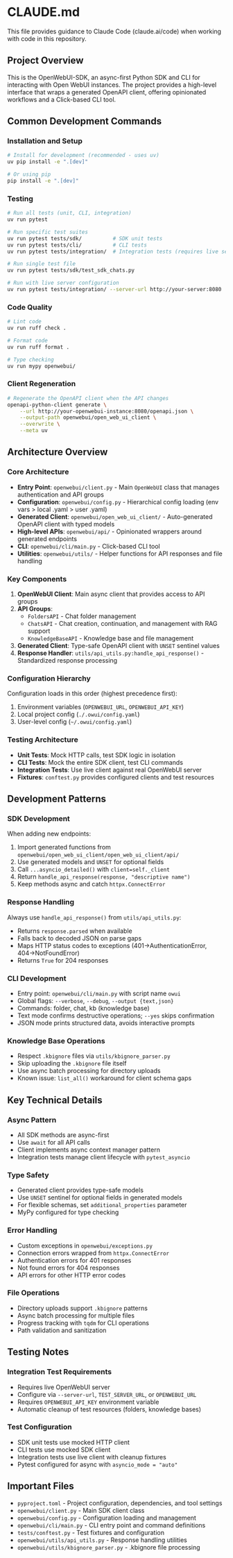 # CLAUDE.md

This file provides guidance to Claude Code (claude.ai/code) when working with code in this repository.

## Project Overview

This is the OpenWebUI-SDK, an async-first Python SDK and CLI for interacting with Open WebUI instances. The project provides a high-level interface that wraps a generated OpenAPI client, offering opinionated workflows and a Click-based CLI tool.

## Common Development Commands

### Installation and Setup
```bash
# Install for development (recommended - uses uv)
uv pip install -e ".[dev]"

# Or using pip
pip install -e ".[dev]"
```

### Testing
```bash
# Run all tests (unit, CLI, integration)
uv run pytest

# Run specific test suites
uv run pytest tests/sdk/          # SDK unit tests
uv run pytest tests/cli/          # CLI tests
uv run pytest tests/integration/  # Integration tests (requires live server)

# Run single test file
uv run pytest tests/sdk/test_sdk_chats.py

# Run with live server configuration
uv run pytest tests/integration/ --server-url http://your-server:8080
```

### Code Quality
```bash
# Lint code
uv run ruff check .

# Format code
uv run ruff format .

# Type checking
uv run mypy openwebui/
```

### Client Regeneration
```bash
# Regenerate the OpenAPI client when the API changes
openapi-python-client generate \
    --url http://your-openwebui-instance:8080/openapi.json \
    --output-path openwebui/open_web_ui_client \
    --overwrite \
    --meta uv
```

## Architecture Overview

### Core Architecture
- **Entry Point**: `openwebui/client.py` - Main `OpenWebUI` class that manages authentication and API groups
- **Configuration**: `openwebui/config.py` - Hierarchical config loading (env vars > local .yaml > user .yaml)
- **Generated Client**: `openwebui/open_web_ui_client/` - Auto-generated OpenAPI client with typed models
- **High-level APIs**: `openwebui/api/` - Opinionated wrappers around generated endpoints
- **CLI**: `openwebui/cli/main.py` - Click-based CLI tool
- **Utilities**: `openwebui/utils/` - Helper functions for API responses and file handling

### Key Components
1. **OpenWebUI Client**: Main async client that provides access to API groups
2. **API Groups**:
   - `FoldersAPI` - Chat folder management
   - `ChatsAPI` - Chat creation, continuation, and management with RAG support
   - `KnowledgeBaseAPI` - Knowledge base and file management
3. **Generated Client**: Type-safe OpenAPI client with `UNSET` sentinel values
4. **Response Handler**: `utils/api_utils.py:handle_api_response()` - Standardized response processing

### Configuration Hierarchy
Configuration loads in this order (highest precedence first):
1. Environment variables (`OPENWEBUI_URL`, `OPENWEBUI_API_KEY`)
2. Local project config (`./.owui/config.yaml`)
3. User-level config (`~/.owui/config.yaml`)

### Testing Architecture
- **Unit Tests**: Mock HTTP calls, test SDK logic in isolation
- **CLI Tests**: Mock the entire SDK client, test CLI commands
- **Integration Tests**: Use live client against real OpenWebUI server
- **Fixtures**: `conftest.py` provides configured clients and test resources

## Development Patterns

### SDK Development
When adding new endpoints:
1. Import generated functions from `openwebui/open_web_ui_client/open_web_ui_client/api/`
2. Use generated models and `UNSET` for optional fields
3. Call `...asyncio_detailed()` with `client=self._client`
4. Return `handle_api_response(response, "descriptive name")`
5. Keep methods async and catch `httpx.ConnectError`

### Response Handling
Always use `handle_api_response()` from `utils/api_utils.py`:
- Returns `response.parsed` when available
- Falls back to decoded JSON on parse gaps
- Maps HTTP status codes to exceptions (401→AuthenticationError, 404→NotFoundError)
- Returns `True` for 204 responses

### CLI Development
- Entry point: `openwebui/cli/main.py` with script name `owui`
- Global flags: `--verbose`, `--debug`, `--output {text,json}`
- Commands: folder, chat, kb (knowledge base)
- Text mode confirms destructive operations; `--yes` skips confirmation
- JSON mode prints structured data, avoids interactive prompts

### Knowledge Base Operations
- Respect `.kbignore` files via `utils/kbignore_parser.py`
- Skip uploading the `.kbignore` file itself
- Use async batch processing for directory uploads
- Known issue: `list_all()` workaround for client schema gaps

## Key Technical Details

### Async Pattern
- All SDK methods are async-first
- Use `await` for all API calls
- Client implements async context manager pattern
- Integration tests manage client lifecycle with `pytest_asyncio`

### Type Safety
- Generated client provides type-safe models
- Use `UNSET` sentinel for optional fields in generated models
- For flexible schemas, set `additional_properties` parameter
- MyPy configured for type checking

### Error Handling
- Custom exceptions in `openwebui/exceptions.py`
- Connection errors wrapped from `httpx.ConnectError`
- Authentication errors for 401 responses
- Not found errors for 404 responses
- API errors for other HTTP error codes

### File Operations
- Directory uploads support `.kbignore` patterns
- Async batch processing for multiple files
- Progress tracking with `tqdm` for CLI operations
- Path validation and sanitization

## Testing Notes

### Integration Test Requirements
- Requires live OpenWebUI server
- Configure via `--server-url`, `TEST_SERVER_URL`, or `OPENWEBUI_URL`
- Requires `OPENWEBUI_API_KEY` environment variable
- Automatic cleanup of test resources (folders, knowledge bases)

### Test Configuration
- SDK unit tests use mocked HTTP client
- CLI tests use mocked SDK client
- Integration tests use live client with cleanup fixtures
- Pytest configured for async with `asyncio_mode = "auto"`

## Important Files

- `pyproject.toml` - Project configuration, dependencies, and tool settings
- `openwebui/client.py` - Main SDK client class
- `openwebui/config.py` - Configuration loading and management
- `openwebui/cli/main.py` - CLI entry point and command definitions
- `tests/conftest.py` - Test fixtures and configuration
- `openwebui/utils/api_utils.py` - Response handling utilities
- `openwebui/utils/kbignore_parser.py` - .kbignore file processing